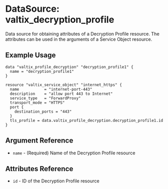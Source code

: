 # DataSource: valtix_decryption_profile
Data source for obtaining attributes of a Decryption Profile resource.  The attributes can be used in the arguments of a Service Object resource.

## Example Usage
```hcl
data "valtix_profile_decryption" "decryption_profile1" {
  name = "decryption_profile1"
}

resource "valtix_service_object" "internet_https" {
  name           = "internet-port-443"
  description    = "allow port 443 to Internet"
  service_type   = "ForwardProxy"
  transport_mode = "HTTPS"
  port {
    destination_ports = "443"
  }
  tls_profile = data.valtix_profile_decryption.decryption_profile1.id
}
```

## Argument Reference
* `name` - (Required) Name of the Decryption Profile resource

## Attributes Reference
* `id` - ID of the Decryption Profile resource